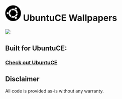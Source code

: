 <h1><img src="https://raw.githubusercontent.com/jeremehancock/ubuntu-ce-wallpapers/main/logo.png" height="50" /> UbuntuCE Wallpapers</h1>

<img src="https://raw.githubusercontent.com/jeremehancock/ubuntu-ce-wallpapers/main/wallpapers.webp" />

## Built for UbuntuCE:

### [Check out UbuntuCE](https://ubuntuce.com/)

## Disclaimer

All code is provided as-is without any warranty.
